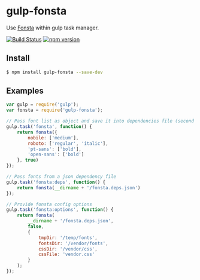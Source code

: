 # gulp-fonsta

Use [Fonsta](https://github.com/roovenier/fonsta) within gulp task manager.

[![Build Status](https://travis-ci.org/roovenier/gulp-fonsta.svg?branch=master)](https://travis-ci.org/roovenier/gulp-fonsta) [![npm version](https://badge.fury.io/js/gulp-fonsta.svg)](https://www.npmjs.com/package/gulp-fonsta)

## Install

```sh
$ npm install gulp-fonsta --save-dev
```

## Examples

```javascript
var gulp = require('gulp');
var fonsta = require('gulp-fonsta');

// Pass font list as object and save it into dependencies file (second argument)
gulp.task('fonsta', function() {
	return fonsta({
		nobile: ['medium'],
		roboto: ['regular', 'italic'],
		'pt-sans': ['bold'],
		'open-sans': ['bold']
	}, true)
});

// Pass fonts from a json dependency file
gulp.task('fonsta:deps', function() {
	return fonsta(__dirname + '/fonsta.deps.json')
});

// Provide fonsta config options
gulp.task('fonsta:options', function() {
	return fonsta(
		__dirname + '/fonsta.deps.json',
		false,
		{
			tmpDir: '/temp/fonts',
			fontsDir: '/vendor/fonts',
			cssDir: '/vendor/css',
			cssFile: 'vendor.css'
		}
	);
});
```
